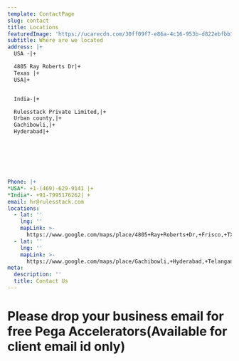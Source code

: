 ```yaml
---
template: ContactPage
slug: contact
title: Locations
featuredImage: 'https://ucarecdn.com/30ff09f7-e86a-4c16-953b-d822ebfbb1eb/'
subtitle: Where are we located
address: |+
  USA -|+

  4805 Ray Roberts Dr|+
  Texas |+
  USA|+


  India-|+

  Rulesstack Private Limited,|+
  Urban county,|+
  Gachibowli,|+
  Hyderabad|+







Phone: |+
*USA*- +1-(469)-629-9141 |+
*India*- +91-7995176262| +
email: hr@rulesstack.com
locations:
  - lat: ''
    lng: ''
    mapLink: >-
      https://www.google.com/maps/place/4805+Ray+Roberts+Dr,+Frisco,+TX+75034,+USA/@33.1415707,-96.9324847,17z/data=!3m1!4b1!4m5!3m4!1s0x864c30a4db09a4d3:0xe13c6d014e100eab!8m2!3d33.1415707!4d-96.930296
  - lat: ''
    lng: ''
    mapLink: >-
      https://www.google.com/maps/place/Gachibowli,+Hyderabad,+Telangana/@17.4439716,78.304755,13z/data=!3m1!4b1!4m5!3m4!1s0x3bcb93a276decedf:0x2c12e79e6f9344e2!8m2!3d17.4400802!4d78.3489168
meta:
  description: ''
  title: Contact Us
---
```

# **Please drop your business email for free Pega Accelerators(Available for client email id only)**
